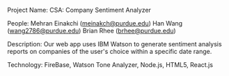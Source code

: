 Project Name:
    CSA: Company Sentiment Analyzer


People:
    Mehran Einakchi (meinakch@purdue.edu)
    Han Wang (wang2786@purdue.edu)
    Brian Rhee (brhee@purdue.edu)


Description:
    Our web app uses IBM Watson to generate sentiment analysis reports on companies of the user's choice within a specific date range.


Technology:
    FireBase, Watson Tone Analyzer, Node.js, HTML5, React.js

